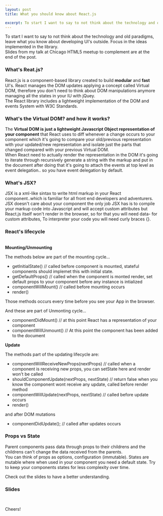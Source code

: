 ```yaml
---
layout: post
title: What you should know about React.js

excerpt: To start I want to say to not think about the technology and old paradigms, leave what you know about developing UI's outside. Focus in the ideas implemented in the library.
---
```


To start I want to say to not think about the technology and old paradigms, leave what you know about developing UI's outside. Focus in the ideas implemented in the library. <br>
Slides from my talk at Chicago HTML5 meetup to complement are at the end of the post.

### What's Reat.js?

React.js is a component-based library created to build **modular** and **fast** UI's. React manages the DOM updates applying a concept called Virtual DOM, therefore you don't need to think about DOM manipulations anymore managing all the states in your IU with jQuey. <br>
The React library includes a lightweight implementation of the DOM and events System with W3C Standards.

### What's the Virtual DOM? and how it works?

The **Virtual DOM is just a lightweight Javascript Object representation of your component** that React uses to diff whenever a change occurs to your component which it's going to compare your old/previous representation with your updated/new representation and isolate just the parts that changed compared with your previous Virtual DOM. <br>
When React need to actually render the representation in the DOM it's going to iterate through recursively generate a string with the markup and put in the document after doing that it's going to attach the events at top level as event delegation.. so you have event delegation by default.

### What's JSX?

JSX is a xml-like sintax to write html markup in your React component..which is familiar for all front end developers and adventurers.
JSX doesn't care about your component the only job JSX has is to compile your markup code into Javascript and will accept custom attributes but React.js itself won't render in the browser, so for that you will need data- for custom attributes, To interpreter your code you will need curly braces {}.

### React's lifecycle
    
<br> **Mounting/Unmounting**
    
The methods below are part of the mounting cycle...

- getInitialState() // called before component is mounted, stateful components should implemet this with initial state.
- getDefaultProps() // called when the component is monted render, set default props to your component before any instance is intialized
- componentWillMount() // called before mounting occurs
- render()

Those methods occurs every time before you see your App in the browser.

And these are part of Unmonting cycle...

- componentDidMount() // at this point React has a representation of your component
- componentWillUnmount() // At this point the component has been added to the document

**Update**

The methods part of the updating lifecycle are:

- componentWillReceiveNewProps(nextProps) // called when a component is receiving new props, you can setState here and render won't be called
- shouldComponentUpdate(nextProps, nextState) // return false when you know the component wont receive any update, called before render method
- componentWillUpdate(nextProps, nextState) // called before update occurs
- render()

and after DOM mutations

- componentDidUpdate(); // called after updates occurs

### Props vs State

Parent components pass data through props to their childrens and the childrens can't change the data received from the parents. <br>
You can think of props as options, configuration (immutable).
States are mutable where when used in your component you need a default state. Try to keep your components states for less complexity over time. <br>

Check out the slides to have a better understanding.

### Slides

<br>
<script async class="speakerdeck-embed" data-id="8b2d15f2f6bb46218bbf4bf34df1f306" data-ratio="1.33333333333333" src="//speakerdeck.com/assets/embed.js"></script>


Cheers!
